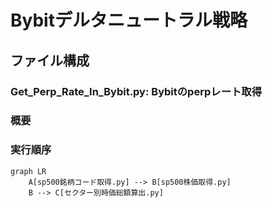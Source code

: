 # Bybitデルタニュートラル戦略
## ファイル構成
### Get_Perp_Rate_In_Bybit.py: Bybitのperpレート取得


### 概要
### 実行順序

```mermaid
graph LR
    A[sp500銘柄コード取得.py] --> B[sp500株価取得.py]
    B --> C[セクター別時価総額算出.py]
```
